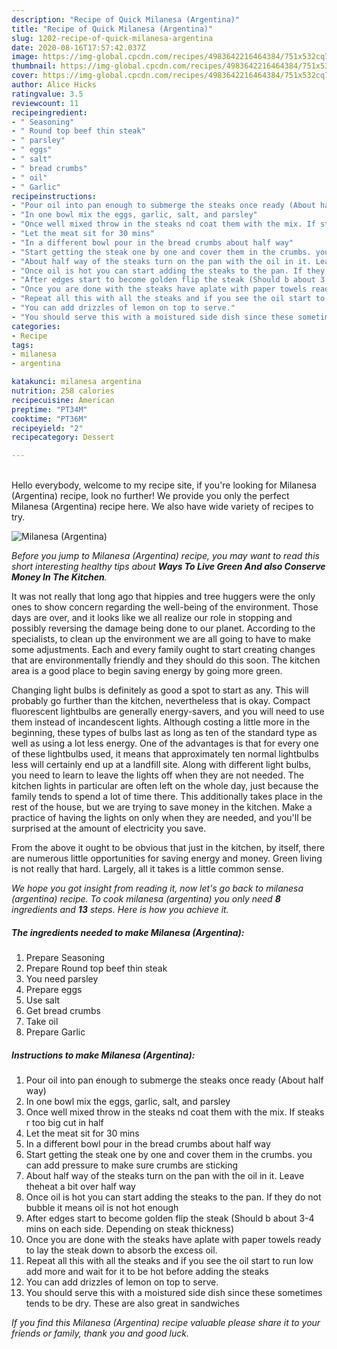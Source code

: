 ```yaml
---
description: "Recipe of Quick Milanesa (Argentina)"
title: "Recipe of Quick Milanesa (Argentina)"
slug: 1202-recipe-of-quick-milanesa-argentina
date: 2020-08-16T17:57:42.037Z
image: https://img-global.cpcdn.com/recipes/4983642216464384/751x532cq70/milanesa-argentina-recipe-main-photo.jpg
thumbnail: https://img-global.cpcdn.com/recipes/4983642216464384/751x532cq70/milanesa-argentina-recipe-main-photo.jpg
cover: https://img-global.cpcdn.com/recipes/4983642216464384/751x532cq70/milanesa-argentina-recipe-main-photo.jpg
author: Alice Hicks
ratingvalue: 3.5
reviewcount: 11
recipeingredient:
- " Seasoning"
- " Round top beef thin steak"
- " parsley"
- " eggs"
- " salt"
- " bread crumbs"
- " oil"
- " Garlic"
recipeinstructions:
- "Pour oil into pan enough to submerge the steaks once ready (About half way)"
- "In one bowl mix the eggs, garlic, salt, and parsley"
- "Once well mixed throw in the steaks nd coat them with the mix. If steaks r too big cut in half"
- "Let the meat sit for 30 mins"
- "In a different bowl pour in the bread crumbs about half way"
- "Start getting the steak one by one and cover them in the crumbs. you can add pressure to make sure crumbs are sticking"
- "About half way of the steaks turn on the pan with the oil in it. Leave theheat a bit over half way"
- "Once oil is hot you can start adding the steaks to the pan. If they do not bubble it means oil is not hot enough"
- "After edges start to become golden flip the steak (Should b about 3-4 mins on each side. Depending on steak thickness)"
- "Once you are done with the steaks have aplate with paper towels ready to lay the steak down to absorb the excess oil."
- "Repeat all this with all the steaks and if you see the oil start to run low add more and wait for it to be hot before adding the steaks"
- "You can add drizzles of lemon on top to serve."
- "You should serve this with a moistured side dish since these sometimes tends to be dry. These are also great in sandwiches"
categories:
- Recipe
tags:
- milanesa
- argentina

katakunci: milanesa argentina 
nutrition: 258 calories
recipecuisine: American
preptime: "PT34M"
cooktime: "PT36M"
recipeyield: "2"
recipecategory: Dessert

---
```

<br>
Hello everybody, welcome to my recipe site, if you're looking for Milanesa (Argentina) recipe, look no further! We provide you only the perfect Milanesa (Argentina) recipe here. We also have wide variety of recipes to try.
<br>


![Milanesa (Argentina)](https://img-global.cpcdn.com/recipes/4983642216464384/751x532cq70/milanesa-argentina-recipe-main-photo.jpg)

<i>Before you jump to Milanesa (Argentina) recipe, you may want to read this short interesting healthy tips about 
<strong>Ways To Live Green And also Conserve Money In The Kitchen</strong>.</i>
</br>

It was not really that long ago that hippies and tree huggers were the only ones to show concern regarding the well-being of the environment. Those days are over, and it looks like we all realize our role in stopping and possibly reversing the damage being done to our planet. According to the specialists, to clean up the environment we are all going to have to make some adjustments. Each and every family ought to start creating changes that are environmentally friendly and they should do this soon. The kitchen area is a good place to begin saving energy by going more green.

Changing light bulbs is definitely as good a spot to start as any. This will probably go further than the kitchen, nevertheless that is okay. Compact fluorescent lightbulbs are generally energy-savers, and you will need to use them instead of incandescent lights. Although costing a little more in the beginning, these types of bulbs last as long as ten of the standard type as well as using a lot less energy. One of the advantages is that for every one of these lightbulbs used, it means that approximately ten normal lightbulbs less will certainly end up at a landfill site. Along with different light bulbs, you need to learn to leave the lights off when they are not needed. The kitchen lights in particular are often left on the whole day, just because the family tends to spend a lot of time there. This additionally takes place in the rest of the house, but we are trying to save money in the kitchen. Make a practice of having the lights on only when they are needed, and you'll be surprised at the amount of electricity you save.

From the above it ought to be obvious that just in the kitchen, by itself, there are numerous little opportunities for saving energy and money. Green living is not really that hard. Largely, all it takes is a little common sense.


<i>We hope you got insight from reading it, now let's go back to milanesa (argentina) recipe. To cook milanesa (argentina) you only need <strong>8</strong> ingredients and <strong>13</strong> steps. Here is how you achieve it.
</i>

##### The ingredients needed to make Milanesa (Argentina):

1. Prepare  Seasoning
1. Prepare  Round top beef thin steak
1. You need  parsley
1. Prepare  eggs
1. Use  salt
1. Get  bread crumbs
1. Take  oil
1. Prepare  Garlic


##### Instructions to make Milanesa (Argentina):

1. Pour oil into pan enough to submerge the steaks once ready (About half way)
1. In one bowl mix the eggs, garlic, salt, and parsley
1. Once well mixed throw in the steaks nd coat them with the mix. If steaks r too big cut in half
1. Let the meat sit for 30 mins
1. In a different bowl pour in the bread crumbs about half way
1. Start getting the steak one by one and cover them in the crumbs. you can add pressure to make sure crumbs are sticking
1. About half way of the steaks turn on the pan with the oil in it. Leave theheat a bit over half way
1. Once oil is hot you can start adding the steaks to the pan. If they do not bubble it means oil is not hot enough
1. After edges start to become golden flip the steak (Should b about 3-4 mins on each side. Depending on steak thickness)
1. Once you are done with the steaks have aplate with paper towels ready to lay the steak down to absorb the excess oil.
1. Repeat all this with all the steaks and if you see the oil start to run low add more and wait for it to be hot before adding the steaks
1. You can add drizzles of lemon on top to serve.
1. You should serve this with a moistured side dish since these sometimes tends to be dry. These are also great in sandwiches


<i>If you find this Milanesa (Argentina) recipe valuable please share it to your friends or family, thank you and good luck.</i>
